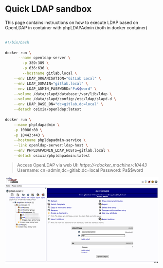 # Quick LDAP sandbox

This page contains instructions on how to execute LDAP based on OpenLDAP in container with phpLDAPAdmin (both in docker container)

```bash

#!/bin/bash

docker run \
      --name openldap-server \
        -p 389:389 \
        -p 636:636 \
        --hostname gitlab.local \
	--env LDAP_ORGANISATION="GitLab Local" \
	--env LDAP_DOMAIN="gitlab.local" \
	--env LDAP_ADMIN_PASSWORD="Pa$$word" \
    --volume /data/slapd/database:/var/lib/ldap \
    --volume /data/slapd/config:/etc/ldap/slapd.d \
    --env LDAP_BASE_DN="dc=gitlab,dc=local" \
	--detach osixia/openldap:latest

docker run \
    --name phpldapadmin \
    -p 10080:80 \
    -p 10443:443 \
    --hostname phpldapadmin-service \
    --link openldap-server:ldap-host \
    --env PHPLDAPADMIN_LDAP_HOSTS=gitlab.local \
    --detach osixia/phpldapadmin:latest

```

> Access OpenLDAP via web UI: *https://<docker_machine>:10443*
> Username: cn=admin,dc=gitlab,dc=local
> Password: Pa$$word

![OpenLDAP](.attachments/openldap-rails.png)